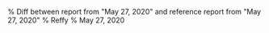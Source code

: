 % Diff between report from "May 27, 2020" and reference report from "May 27, 2020"
% Reffy
% May 27, 2020

